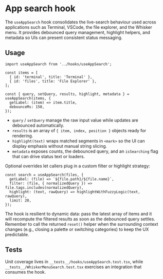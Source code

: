 # App search hook

The `useAppSearch` hook consolidates the live-search behaviour used across applications such as Terminal, VSCode, the file explorer, and the Whisker menu. It provides debounced query management, highlight helpers, and metadata so UIs can present consistent status messaging.

## Usage

```tsx
import useAppSearch from '../hooks/useAppSearch';

const items = [
  { id: 'terminal', title: 'Terminal' },
  { id: 'files', title: 'File Explorer' },
];

const { query, setQuery, results, highlight, metadata } = useAppSearch(items, {
  getLabel: (item) => item.title,
  debounceMs: 150,
});
```

* `query` / `setQuery` manage the raw input value while updates are debounced automatically.
* `results` is an array of `{ item, index, position }` objects ready for rendering.
* `highlight(text)` wraps matched segments in `<mark>` so the UI can display emphasis without manual string slicing.
* `metadata` exposes counts, the debounced query, and an `isSearching` flag that can drive status text or loaders.

Optional overrides let callers plug in a custom filter or highlight strategy:

```tsx
const search = useAppSearch(files, {
  getLabel: (file) => `${file.path}/${file.name}`,
  filter: (file, { normalizedQuery }) => file.tags.includes(normalizedQuery),
  highlight: (text, rawQuery) => highlightWithFuzzyLogic(text, rawQuery),
  limit: 20,
});
```

The hook is resilient to dynamic data: pass the latest array of items and it will recompute the filtered results as soon as the debounced query settles. Remember to call the returned `reset()` helper when the surrounding context changes (e.g., closing a palette or switching categories) to keep the UX predictable.

## Tests

Unit coverage lives in `__tests__/hooks/useAppSearch.test.tsx`, while `__tests__/WhiskerMenuSearch.test.tsx` exercises an integration that consumes the hook.
